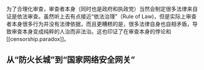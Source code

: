 

为了合理化审查，审查者本身（同时也是政府和执政党）当然会制定很多法律来自证是依法审查。虽然听上去有点接近“依法治理”（Rule of Law)，但是实际上审查者本身很多行为并没有法律依据，而且更糟糕的是，很多法律自身也自相矛盾，导致审查本身变成纯粹的人治而非法治。这也印证了在审查本身的悖论和[[censorship.paradox]]。


## 

## 从“防火长城”到“国家网络安全网关”



